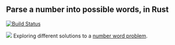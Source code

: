 ## Parse a number into possible words, in Rust

[![Build Status](https://travis-ci.org/FranklinChen/number-words-rust.png)](https://travis-ci.org/FranklinChen/number-words-rust)

[![](http://meritbadge.herokuapp.com/number_words)](https://crates.io/crates/number_words)
Exploring different solutions to a [number word problem](http://programmingpraxis.com/2014/07/25/number-words/).
